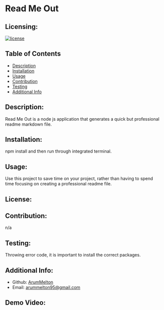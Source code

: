 # Read Me Out
  ## Licensing:
  [![license](https://img.shields.io/badge/license--blue)](https://shields.io)
  ## Table of Contents 
  - [Description](#description)
  - [Installation](#installation)
  - [Usage](#usage)
  - [Contribution](#contribution)
  - [Testing](#testing)
  - [Additional Info](#additional-info)
  ## Description:
  Read Me Out is a node js application that generates a quick but professional readme markdown file.
  ## Installation:
  npm install and then run through integrated terminal.
  ## Usage:
  Use this project to save time on your project, rather than having to spend time focusing on creating a professional readme file.
  ## License:
  
  ## Contribution:
  n/a
  ## Testing:
  Throwing error code, it is important to install the correct packages.
  ## Additional Info:
  - Github: [ArumMelton](https://github.com/ArumMelton)
  - Email: arummelton95@gmail.com 

  ## Demo Video:
  